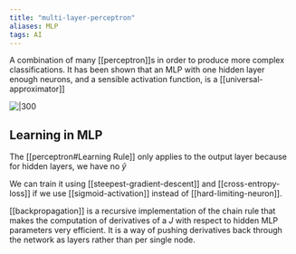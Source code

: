 ```yaml
---
title: "multi-layer-perceptron"
aliases: MLP
tags: AI
---
```


A combination of many [[perceptron]]s in order to produce more complex classifications. It has been shown that an MLP with one hidden layer enough neurons, and a sensible activation function, is a [[universal-approximator]]

![|300](https://i.imgur.com/jSbzI8F.png)

## Learning in MLP

The [[perceptron#Learning Rule]] only applies to the output layer because for hidden layers, we have no $\hat{y}$

We can train it using [[steepest-gradient-descent]] and [[cross-entropy-loss]] if we use [[sigmoid-activation]] instead of [[hard-limiting-neuron]].

[[backpropagation]] is a recursive implementation of the chain rule that makes the computation of derivatives of a $J$ with respect to hidden MLP parameters very efficient. It is a way of pushing derivatives back through the network as layers rather than per single node. 